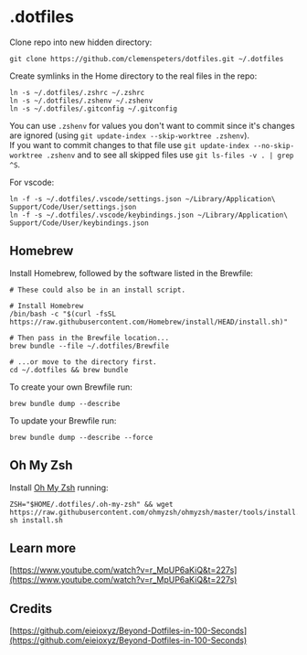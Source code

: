 # .dotfiles

Clone repo into new hidden directory:

```shell
git clone https://github.com/clemenspeters/dotfiles.git ~/.dotfiles
```

Create symlinks in the Home directory to the real files in the repo:

```shell
ln -s ~/.dotfiles/.zshrc ~/.zshrc
ln -s ~/.dotfiles/.zshenv ~/.zshenv
ln -s ~/.dotfiles/.gitconfig ~/.gitconfig
```

You can use `.zshenv` for values you don't want to commit since it's changes are ignored (using `git update-index --skip-worktree .zshenv`).  
If you want to commit changes to that file use `git update-index --no-skip-worktree .zshenv` and to see all skipped files use `git ls-files -v . | grep ^S`.

For vscode:

```shell
ln -f -s ~/.dotfiles/.vscode/settings.json ~/Library/Application\ Support/Code/User/settings.json
ln -f -s ~/.dotfiles/.vscode/keybindings.json ~/Library/Application\ Support/Code/User/keybindings.json
```

## Homebrew

Install Homebrew, followed by the software listed in the Brewfile:

```shell
# These could also be in an install script.

# Install Homebrew
/bin/bash -c "$(curl -fsSL https://raw.githubusercontent.com/Homebrew/install/HEAD/install.sh)"

# Then pass in the Brewfile location...
brew bundle --file ~/.dotfiles/Brewfile

# ...or move to the directory first.
cd ~/.dotfiles && brew bundle
```

To create your own Brewfile run:

```shell
brew bundle dump --describe
```

To update your Brewfile run:

```shell
brew bundle dump --describe --force
```

## Oh My Zsh

Install [Oh My Zsh](https://github.com/ohmyzsh/ohmyzsh) running:

```shell
ZSH="$HOME/.dotfiles/.oh-my-zsh" && wget https://raw.githubusercontent.com/ohmyzsh/ohmyzsh/master/tools/install.sh
sh install.sh
```

## Learn more

[https://www.youtube.com/watch?v=r_MpUP6aKiQ&t=227s](https://www.youtube.com/watch?v=r_MpUP6aKiQ&t=227s)

## Credits

[https://github.com/eieioxyz/Beyond-Dotfiles-in-100-Seconds](https://github.com/eieioxyz/Beyond-Dotfiles-in-100-Seconds)
